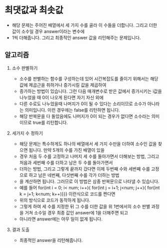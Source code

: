 # 최댓값과 최솟값
   - 해당 문제는 주어진 배열에서 세 가지 수를 골라 이 수들을 더합니다. 그리고 더한 값이 소수일 경우 answer이라는 변수에
   - 1씩 더해줍니다. 그리고 최종적인 answer 값을 리턴해주는 문제입니다.

## 알고리즘

1. 소수 판별하기
   - 소수를 판별하는 함수를 구성하는데 있어 시간복잡도를 줄이기 위해서는 해당 값에 제곱근을 취하거나 증가시킬 값을 제곱하여
   - 증가하는 방법이 있습니다. 그런 다음 매개변수로 받은 값에서 증가시키는 i값을 나누었을 때 0이 나오게 된다면 자기 자신 외에
   - 다른 수로도 나누었을때 나머지가 0이 될 수 있다는 소리이므로 소수가 아니라는 의미입니다. 이런 경우에는 false를 리턴하면 됩니다.
   - 해당 반복문을 다 돌았음에도 나머지가 0이 되는 경우가 없다면 소수라는 의미이므로 true를 리턴합니다.


2. 세가지 수 정하기
   - 해당 문제는 특수하게도 하나의 배열에서 세 가지 수만을 더하여 소수인 값을 찾으면 됩니다. 만약 5개의 수를 가진 배열이 있을 
   - 경우 처음 두 수를 고정하고 나머지 세 수를 돌아가면서 더해보는 방법, 그리고 처음과 세번째 수를 더하고 남은 두 수를 돌아가면서
   - 더하는 방법, 그리고 그렇게 끝까지 갔다면 이제 두번째 수와 세번째 수를 고정으로 하고 남은 네번째, 다섯번째 수를 각가 더하는 방법
   - 을 계산하면 됩니다. 그러므로 이 방법은 삼중 반복문으로 나타낼 수 있습니다.
   - 예를 들어 for(int i = 0; i< num; i++){ for(int j = i+1; j<num; j++){ for(int k = j+1; k<num; k++)}}} 이런식으로 코드를 짠다면
   - 위의 방식으로 코드가 동작하게 됩니다.
   - 그렇게 하여 세 수를 지정한 뒤 그 수를 더한 값을 위 1번에서의 소수 판별 과정을 거쳐 소수일 경우 최종 값인 answer에 1을 더해주면 되고
   - 아니라면 answer에는 아무 일이 없게 됩니다.

3. 결과 도출
   - 최종적인 answer을 리턴해줍니다.
